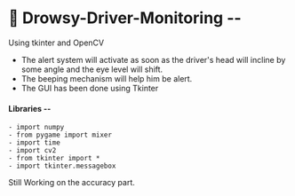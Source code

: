# 🚗 Drowsy-Driver-Monitoring --
 
Using tkinter and OpenCV

- The alert system will activate as soon as the driver's head will incline by some angle and the eye level will shift.
- The beeping mechanism will help him be alert. 
- The GUI has been done using Tkinter

#### Libraries --
    - import numpy
    - from pygame import mixer
    - import time
    - import cv2
    - from tkinter import *
    - import tkinter.messagebox
    
    
Still Working on the accuracy part.

